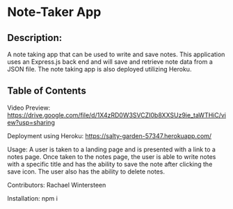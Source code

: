# Note-Taker App

## Description:
A note taking app that can be used to write and save notes. This application uses an Express.js back end and will save and retrieve note data from a JSON file. The note taking app is also deployed utilizing Heroku.

## Table of Contents 

Video Preview:
https://drive.google.com/file/d/1X4zRD0W3SVCZI0b8XXSUz9ie_taWTHiC/view?usp=sharing

Deployment using Heroku:
https://salty-garden-57347.herokuapp.com/

Usage:
A user is taken to a landing page and is presented with a link to a notes page. Once taken to the notes page, the user is able to write notes with a specific title and has the ability to save the note after clicking the save icon. The user also has the ability to delete notes.

Contributors:
Rachael Wintersteen

Installation:
npm i
